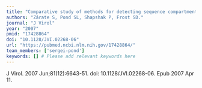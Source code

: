 ```yaml
---
title: "Comparative study of methods for detecting sequence compartmentalization in human immunodeficiency virus type 1"
authors: "Zárate S, Pond SL, Shapshak P, Frost SD."
journal: "J Virol"
year: "2007"
pmid: "17428864"
doi: "10.1128/JVI.02268-06"
url: "https://pubmed.ncbi.nlm.nih.gov/17428864/"
team_members: ['sergei-pond']
keywords: [] # Please add relevant keywords here
---
```

J Virol. 2007 Jun;81(12):6643-51. doi: 10.1128/JVI.02268-06. Epub 2007 Apr 11.